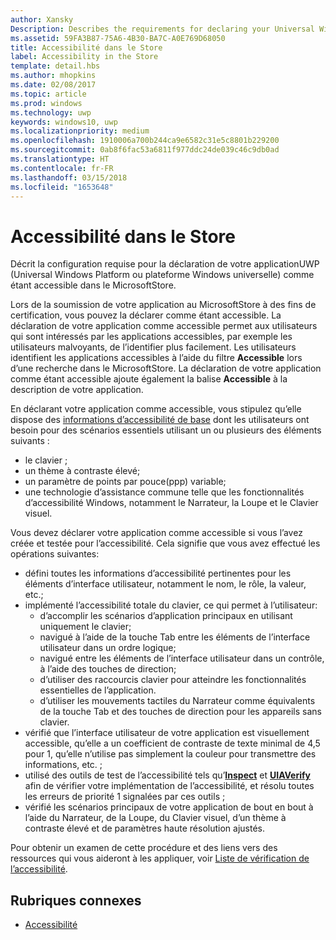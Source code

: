 ```yaml
---
author: Xansky
Description: Describes the requirements for declaring your Universal Windows Platform (UWP) app as accessible in the Microsoft Store.
ms.assetid: 59FA3B87-75A6-4B30-BA7C-A0E769D68050
title: Accessibilité dans le Store
label: Accessibility in the Store
template: detail.hbs
ms.author: mhopkins
ms.date: 02/08/2017
ms.topic: article
ms.prod: windows
ms.technology: uwp
keywords: windows10, uwp
ms.localizationpriority: medium
ms.openlocfilehash: 1910006a700b244ca9e6582c31e5c8801b229200
ms.sourcegitcommit: 0ab8f6fac53a6811f977ddc24de039c46c9db0ad
ms.translationtype: HT
ms.contentlocale: fr-FR
ms.lasthandoff: 03/15/2018
ms.locfileid: "1653648"
---
```

# <a name="accessibility-in-the-store"></a>Accessibilité dans le Store  



Décrit la configuration requise pour la déclaration de votre applicationUWP (Universal Windows Platform ou plateforme Windows universelle) comme étant accessible dans le MicrosoftStore.

Lors de la soumission de votre application au MicrosoftStore à des fins de certification, vous pouvez la déclarer comme étant accessible. La déclaration de votre application comme accessible permet aux utilisateurs qui sont intéressés par les applications accessibles, par exemple les utilisateurs malvoyants, de l’identifier plus facilement. Les utilisateurs identifient les applications accessibles à l’aide du filtre **Accessible** lors d’une recherche dans le MicrosoftStore. La déclaration de votre application comme étant accessible ajoute également la balise **Accessible** à la description de votre application.

En déclarant votre application comme accessible, vous stipulez qu’elle dispose des [informations d’accessibilité de base](basic-accessibility-information.md) dont les utilisateurs ont besoin pour des scénarios essentiels utilisant un ou plusieurs des éléments suivants :

* le clavier ;
* un thème à contraste élevé;
* un paramètre de points par pouce(ppp) variable;
* une technologie d’assistance commune telle que les fonctionnalités d’accessibilité Windows, notamment le Narrateur, la Loupe et le Clavier visuel.

Vous devez déclarer votre application comme accessible si vous l’avez créée et testée pour l’accessibilité. Cela signifie que vous avez effectué les opérations suivantes:

* défini toutes les informations d’accessibilité pertinentes pour les éléments d’interface utilisateur, notamment le nom, le rôle, la valeur, etc.;
* implémenté l’accessibilité totale du clavier, ce qui permet à l’utilisateur:
    * d’accomplir les scénarios d’application principaux en utilisant uniquement le clavier;
    * navigué à l’aide de la touche Tab entre les éléments de l’interface utilisateur dans un ordre logique;
    * navigué entre les éléments de l’interface utilisateur dans un contrôle, à l’aide des touches de direction;
    * d’utiliser des raccourcis clavier pour atteindre les fonctionnalités essentielles de l’application.
    * d’utiliser les mouvements tactiles du Narrateur comme équivalents de la touche Tab et des touches de direction pour les appareils sans clavier.
* vérifié que l’interface utilisateur de votre application est visuellement accessible, qu’elle a un coefficient de contraste de texte minimal de 4,5 pour 1, qu’elle n’utilise pas simplement la couleur pour transmettre des informations, etc. ;
* utilisé des outils de test de l’accessibilité tels qu’[**Inspect**](https://msdn.microsoft.com/library/windows/desktop/Dd318521) et [**UIAVerify**](https://msdn.microsoft.com/library/windows/desktop/Hh920986) afin de vérifier votre implémentation de l’accessibilité, et résolu toutes les erreurs de priorité 1 signalées par ces outils ;
* vérifié les scénarios principaux de votre application de bout en bout à l’aide du Narrateur, de la Loupe, du Clavier visuel, d’un thème à contraste élevé et de paramètres haute résolution ajustés.

Pour obtenir un examen de cette procédure et des liens vers des ressources qui vous aideront à les appliquer, voir [Liste de vérification de l’accessibilité](accessibility-checklist.md).

<span id="related_topics"/>

## <a name="related-topics"></a>Rubriques connexes    
* [Accessibilité](accessibility.md) 
